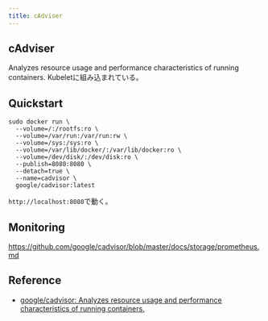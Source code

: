 ```yaml
---
title: cAdviser
---
```


## cAdviser
Analyzes resource usage and performance characteristics of running containers.
Kubeletに組み込まれている。

## Quickstart

```
sudo docker run \
  --volume=/:/rootfs:ro \
  --volume=/var/run:/var/run:rw \
  --volume=/sys:/sys:ro \
  --volume=/var/lib/docker/:/var/lib/docker:ro \
  --volume=/dev/disk/:/dev/disk:ro \
  --publish=8080:8080 \
  --detach=true \
  --name=cadvisor \
  google/cadvisor:latest
```

`http://localhost:8080`で動く。

## Monitoring
https://github.com/google/cadvisor/blob/master/docs/storage/prometheus.md

## Reference
* [google/cadvisor: Analyzes resource usage and performance characteristics of running containers.](https://github.com/google/cadvisor)
